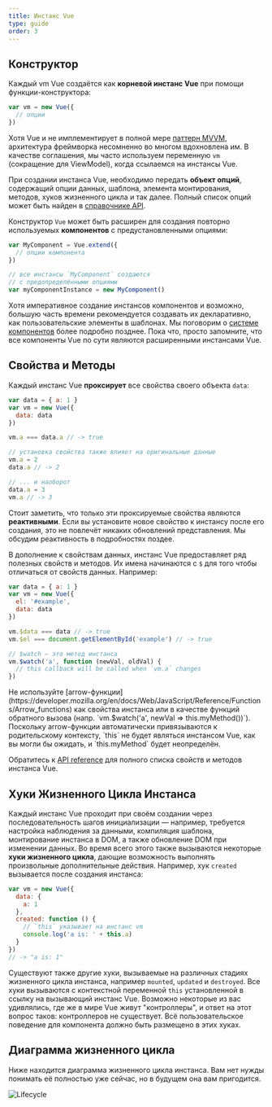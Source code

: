 ```yaml
---
title: Инстанс Vue
type: guide
order: 3
---
```


## Конструктор

Каждый vm Vue создаётся как **корневой инстанс Vue** при помощи функции-конструктора:

``` js
var vm = new Vue({
  // опции
})
```

Хотя Vue и не имплементирует в полной мере [паттерн MVVM](https://en.wikipedia.org/wiki/Model_View_ViewModel), архитектура фреймворка несомненно во многом вдохновлена им. В качестве соглашения, мы часто используем переменную `vm` (сокращение для ViewModel), когда ссылаемся на инстансы Vue.

При создании инстанса Vue, необходимо передать **объект опций**, содержащий опции данных, шаблона, элемента монтирования, методов, хуков жизненного цикла и так далее. Полный список опций может быть найден в [справочнике API](/api).

Конструктор `Vue` может быть расширен для создания повторно используемых **компонентов** с предустановленными опциями:

``` js
var MyComponent = Vue.extend({
  // опции компонента
})

// все инстансы `MyComponent` создаются
// с предопределёнными опциями
var myComponentInstance = new MyComponent()
```

Хотя императивное создание инстансов компонентов и возможно, большую часть времени рекомендуется создавать их декларативно, как пользовательские элементы в шаблонах. Мы поговорим о [системе компонентов](components.html) более подробно позднее. Пока что, просто запомните, что все компоненты Vue по сути являются расширенными инстансами Vue.

## Свойства и Методы

Каждый инстанс Vue **проксирует** все свойства своего объекта `data`:

``` js
var data = { a: 1 }
var vm = new Vue({
  data: data
})

vm.a === data.a // -> true

// установка свойства также влияет на оригинальные данные
vm.a = 2
data.a // -> 2

// ... и наоборот
data.a = 3
vm.a // -> 3
```

Стоит заметить, что только эти проксируемые свойства являются **реактивными**. Если вы установите новое свойство к инстансу после его создания, это не повлечёт никаких обновлений представления. Мы обсудим реактивность в подробностях поздее.

В дополнение к свойствам данных, инстанс Vue предоставляет ряд полезных свойств и методов. Их имена начинаются с `$` для того чтобы отличаться от свойств данных. Например:

``` js
var data = { a: 1 }
var vm = new Vue({
  el: '#example',
  data: data
})

vm.$data === data // -> true
vm.$el === document.getElementById('example') // -> true

// $watch — это метод инстанса
vm.$watch('a', function (newVal, oldVal) {
  // this callback will be called when `vm.a` changes
})
```

<p class="tip">Не используйте [arrow-функции](https://developer.mozilla.org/en/docs/Web/JavaScript/Reference/Functions/Arrow_functions) как свойства инстанса или в качестве функций обратного вызова (напр. `vm.$watch('a', newVal => this.myMethod())`). Поскольку arrow-функции автоматически привязываются к родительскому контексту, `this` не будет являться инстансом Vue, как вы могли бы ожидать, и `this.myMethod` будет неопределён.</p>

Обратитесь к [API reference](/api) для полного списка свойств и методов инстанса Vue.

## Хуки Жизненного Цикла Инстанса

Каждый инстанс Vue проходит при своём создании через последовательность шагов инициализации — например, требуется настройка наблюдения за данными, компиляция шаблона, монтирование инстанса в DOM, а также обновление DOM при изменении данных. Во время всего этого также вызываются некоторые **хуки жизненного цикла**, дающие возможность выполнять произвольные дополнительные действия. Например, хук `created` вызывается после создания инстанса:

``` js
var vm = new Vue({
  data: {
    a: 1
  },
  created: function () {
    // `this` указывает на инстанс vm
    console.log('a is: ' + this.a)
  }
})
// -> "a is: 1"
```

Существуют также другие хуки, вызываемые на различных стадиях жизненного цикла инстанса, например `mounted`, `updated` и `destroyed`. Все хуки вызываются с контекстной переменной `this` установленной в ссылку на вызывающий инстанс Vue. Возможно некоторые из вас удивлялись, где же в мире Vue живут "контроллеры", и ответ на этот вопрос таков: контроллеров не существует. Всё пользовательское поведение для компонента должно быть размещено в этих хуках.

## Диаграмма жизненного цикла

Ниже находится диаграмма жизненного цикла инстанса. Вам нет нужды понимать её полностью уже сейчас, но в будущем она вам пригодится.

![Lifecycle](/images/lifecycle.png)
